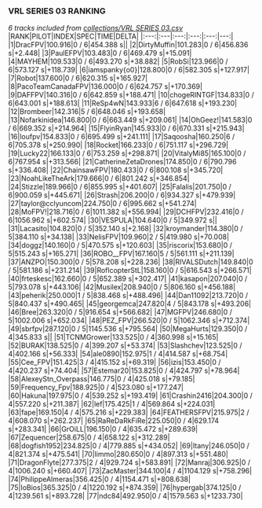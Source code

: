 ### VRL SERIES 03 RANKING
*6 tracks included from [collections/VRL SERIES 03.csv](/collections/VRL%20SERIES%2003.csv)*
|RANK|PILOT|INDEX|SPEC|TIME|DELTA|
|:---:|:---|:---:|:---:|:---:|---:|
|1|DracFPV|100.916|0 / 6|454.388 s||
|2|DirtyMuffin|101.283|0 / 6|456.836 s|+2.448|
|3|PaulEFPV|103.483|0 / 6|469.479 s|+15.091|
|4|MAYHEM|109.533|0 / 6|493.270 s|+38.882|
|5|RobSi|123.966|0 / 6|573.127 s|+118.739|
|6|iamspanky{o0}|128.800|0 / 6|582.305 s|+127.917|
|7|Robot|137.600|0 / 6|620.315 s|+165.927|
|8|PacoTeamCanadaFPV|136.000|0 / 6|624.757 s|+170.369|
|9|DAFFPV|140.316|0 / 6|642.859 s|+188.471|
|10|chogeRINTGF|134.833|0 / 6|643.001 s|+188.613|
|11|ReSp4wN|143.933|6 / 6|647.618 s|+193.230|
|12|Brombeer|142.316|5 / 6|648.046 s|+193.658|
|13|Nofarkinidea|146.800|0 / 6|663.449 s|+209.061|
|14|OhGeez!|141.583|0 / 6|669.352 s|+214.964|
|15|FlyinRyan|145.933|0 / 6|670.331 s|+215.943|
|16|loufpv|154.833|0 / 6|695.499 s|+241.111|
|17|Saqoosha|160.250|6 / 6|705.378 s|+250.990|
|18|Rocket|166.233|0 / 6|751.117 s|+296.729|
|19|Lucky22|166.133|0 / 6|753.259 s|+298.871|
|20|VitalyMi85|165.100|0 / 6|767.954 s|+313.566|
|21|CatherineZetaDrones|174.850|0 / 6|790.796 s|+336.408|
|22|ChainsawFPV|180.433|0 / 6|800.108 s|+345.720|
|23|NoahLikeTheArk|179.666|0 / 6|801.242 s|+346.854|
|24|Stizzle|189.966|0 / 6|855.995 s|+401.607|
|25|Falalis|201.750|0 / 6|900.059 s|+445.671|
|26|Strash|206.200|0 / 6|934.327 s|+479.939|
|27|taylor@cclyuncom|224.750|0 / 6|995.662 s|+541.274|
|28|MoFPV!|218.716|0 / 6|1011.382 s|+556.994|
|29|DCHFPV|232.416|0 / 6|1056.962 s|+602.574|
|30|VESPULA|104.640|0 / 5|349.972 s||
|31|Lacasito|104.820|0 / 5|352.140 s|+2.168|
|32|kroymander|114.380|0 / 5|384.110 s|+34.138|
|33|NelisFPV|109.960|2 / 5|419.980 s|+70.008|
|34|doggz|140.160|0 / 5|470.575 s|+120.603|
|35|riscorix|153.680|0 / 5|515.243 s|+165.271|
|36|ROBO__FPV|167.160|5 / 5|561.111 s|+211.139|
|37|ANZPO|150.300|0 / 5|578.208 s|+228.236|
|38|RIVALSDutch|149.840|0 / 5|581.186 s|+231.214|
|39|RoflcopterStL|158.160|0 / 5|616.543 s|+266.571|
|40|frteskesc|162.660|0 / 5|652.389 s|+302.417|
|41|kasapon|207.040|0 / 5|793.078 s|+443.106|
|42|Musilex|208.940|0 / 5|806.160 s|+456.188|
|43|peherik|250.000|1 / 5|838.468 s|+488.496|
|44|Dan11092|213.720|0 / 5|840.437 s|+490.465|
|45|georgemca|247.820|4 / 5|843.178 s|+493.206|
|46|Bree|263.320|0 / 5|916.654 s|+566.682|
|47|MGFPV|246.680|0 / 5|1002.006 s|+652.034|
|48|PEZ_FPV|266.520|0 / 5|1062.346 s|+712.374|
|49|sbrfpv|287.120|0 / 5|1145.536 s|+795.564|
|50|MegaHurts|129.350|0 / 4|345.833 s||
|51|TCNMGrower|133.525|0 / 4|360.998 s|+15.165|
|52|BURAK|138.525|0 / 4|399.207 s|+53.374|
|53|Slashchev|123.525|0 / 4|402.166 s|+56.333|
|54|ale0890|152.975|1 / 4|414.587 s|+68.754|
|55|Cee_FPV|151.425|3 / 4|415.152 s|+69.319|
|56|izis|153.450|0 / 4|420.237 s|+74.404|
|57|Estemar20|153.825|0 / 4|424.797 s|+78.964|
|58|AlexeyStn_Overpass|146.775|0 / 4|425.018 s|+79.185|
|59|Frequency_Fpv|188.925|0 / 4|523.080 s|+177.247|
|60|Hakuna|197.975|0 / 4|539.252 s|+193.419|
|61|Crashin2416|204.300|0 / 4|557.220 s|+211.387|
|62|lef|175.425|1 / 4|569.864 s|+224.031|
|63|fape|169.150|4 / 4|575.216 s|+229.383|
|64|FEATHERSFPV|215.975|2 / 4|608.070 s|+262.237|
|65|RaReDaRkFiRe|225.050|0 / 4|629.174 s|+283.341|
|66|GrOiLL|196.150|0 / 4|635.472 s|+289.639|
|67|Zequencer|258.675|0 / 4|658.122 s|+312.289|
|68|dogfish1952|234.825|0 / 4|779.885 s|+434.052|
|69|Itany|246.050|0 / 4|821.374 s|+475.541|
|70|limmo|280.650|0 / 4|897.313 s|+551.480|
|71|DragonFlyte|277.375|2 / 4|929.724 s|+583.891|
|72|Manraj|306.925|0 / 4|1006.240 s|+660.407|
|73|ZacMaster|344.100|4 / 4|1104.129 s|+758.296|
|74|PhilippeAlmeras|356.425|0 / 4|1154.471 s|+808.638|
|75|IoBios|365.325|0 / 4|1220.192 s|+874.359|
|76|hypergab|374.125|0 / 4|1239.561 s|+893.728|
|77|ndc84|492.950|0 / 4|1579.563 s|+1233.730|
